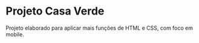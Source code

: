 # Projeto Casa Verde

Projeto elaborado para aplicar mais funções de HTML e CSS, com foco em mobile.